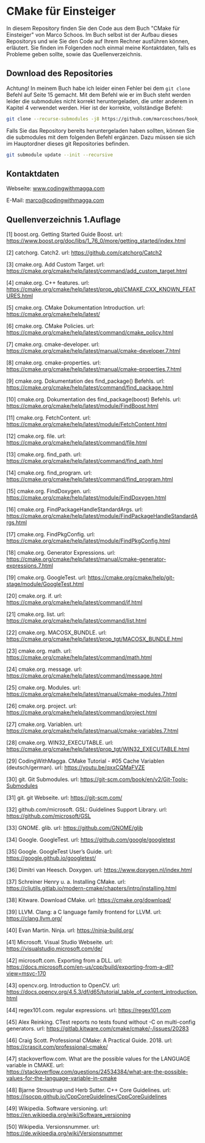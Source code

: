 # CMake für Einsteiger

In diesem Repository finden Sie den Code aus dem Buch "CMake für Einsteiger" von Marco Schoos. Im Buch selbst ist der Aufbau dieses Repositorys und wie Sie den Code auf Ihrem Rechner ausführen können, erläutert. Sie finden im Folgenden noch einmal meine Kontaktdaten, falls es Probleme geben sollte, sowie das Quellenverzeichnis.

## Download des Repositories

Achtung! In meinem Buch habe ich leider einen Fehler bei dem `git clone` Befehl auf Seite 15 gemacht. Mit dem Befehl wie er im Buch steht werden leider die submodules nicht korrekt heruntergeladen, die unter anderem in Kapitel 4 verwendet werden. Hier ist der korrekte, vollständige Befehl:

```sh
git clone --recurse-submodules -j8 https://github.com/marcoschoos/book_cmake_code
```

Falls Sie das Repository bereits heruntergeladen haben sollten, können Sie die submodules mit dem folgenden Befehl ergänzen. Dazu müssen sie sich im Hauptordner dieses git Repositories befinden.

```sh
git submodule update --init --recursive
```

## Kontaktdaten

Webseite: www.codingwithmagga.com

E-Mail: marco@codingwithmagga.com

## Quellenverzeichnis 1.Auflage

[1] boost.org. Getting Started Guide Boost. 
url: https://www.boost.org/doc/libs/1_76_0/more/getting_started/index.html

[2] catchorg. Catch2.
url: https://github.com/catchorg/Catch2 

[3] cmake.org. Add Custom Target.
url: https://cmake.org/cmake/help/latest/command/add_custom_target.html

[4] cmake.org. C++ features. 
url: https://cmake.org/cmake/help/latest/prop_gbl/CMAKE_CXX_KNOWN_FEATURES.html 

[5] cmake.org. CMake Dokumentation Introduction.
url: https://cmake.org/cmake/help/latest/ 

[6] cmake.org. CMake Policies.
url: https://cmake.org/cmake/help/latest/command/cmake_policy.html

[7] cmake.org. cmake-developer.
url: https://cmake.org/cmake/help/latest/manual/cmake-developer.7.html

[8] cmake.org. cmake-properties.
url: https://cmake.org/cmake/help/latest/manual/cmake-properties.7.html

[9] cmake.org. Dokumentation des find_package() Befehls.
url: https://cmake.org/cmake/help/latest/command/find_package.html

[10] cmake.org. Dokumentation des find_package(boost) Befehls.
url: https://cmake.org/cmake/help/latest/module/FindBoost.html 

[11] cmake.org. FetchContent.
url: https://cmake.org/cmake/help/latest/module/FetchContent.html 

[12] cmake.org. file. 
url: https://cmake.org/cmake/help/latest/command/file.html

[13] cmake.org. find_path.
url: https://cmake.org/cmake/help/latest/command/find_path.html

[14] cmake.org. find_program.
url: https://cmake.org/cmake/help/latest/command/find_program.html

[15] cmake.org. FindDoxygen.
url: https://cmake.org/cmake/help/latest/module/FindDoxygen.html 

[16] cmake.org. FindPackageHandleStandardArgs.
url: https://cmake.org/cmake/help/latest/module/FindPackageHandleStandardArgs.html 

[17] cmake.org. FindPkgConfig.
url: https://cmake.org/cmake/help/latest/module/FindPkgConfig.html

[18] cmake.org. Generator Expressions.
url: https://cmake.org/cmake/help/latest/manual/cmake-generator-expressions.7.html

[19] cmake.org. GoogleTest.
url: https://cmake.org/cmake/help/git-stage/module/GoogleTest.html

[20] cmake.org. if. 
url: https://cmake.org/cmake/help/latest/command/if.html

[21] cmake.org. list. 
url: https://cmake.org/cmake/help/latest/command/list.html

[22] cmake.org. MACOSX_BUNDLE. 
url: https://cmake.org/cmake/help/latest/prop_tgt/MACOSX_BUNDLE.html

[23] cmake.org. math.
url: https://cmake.org/cmake/help/latest/command/math.html

[24] cmake.org. message.
url: https://cmake.org/cmake/help/latest/command/message.html 

[25] cmake.org. Modules.
url: https://cmake.org/cmake/help/latest/manual/cmake-modules.7.html

[26] cmake.org. project.
url: https://cmake.org/cmake/help/latest/command/project.html

[27] cmake.org. Variablen.
url: https://cmake.org/cmake/help/latest/manual/cmake-variables.7.html

[28] cmake.org. WIN32_EXECUTABLE. url:
https://cmake.org/cmake/help/latest/prop_tgt/WIN32_EXECUTABLE.html

[29] CodingWithMagga. CMake Tutorial - #05 Cache Variablen (deutsch/german).
url: https://youtu.be/qxxCQMaFVZE 

[30] git. Git Submodules.
url: https://git-scm.com/book/en/v2/Git-Tools-Submodules 

[31] git. git Webseite. 
url: https://git-scm.com/ 

[32] github.com/microsoft. GSL: Guidelines Support Library.
url: https://github.com/microsoft/GSL 

[33] GNOME. glib.
url: https://github.com/GNOME/glib 

[34] Google. GoogleTest.
url: https://github.com/google/googletest 

[35] Google. GoogleTest User’s Guide.
url: https://google.github.io/googletest/ 

[36] Dimitri van Heesch. Doxygen.
url: https://www.doxygen.nl/index.html 

[37] Schreiner Henry u. a. Installing CMake.
url: https://cliutils.gitlab.io/modern-cmake/chapters/intro/installing.html

[38] Kitware. Download CMake.
url: https://cmake.org/download/ 

[39] LLVM. Clang: a C language family frontend for LLVM.
url: https://clang.llvm.org/ 

[40] Evan Martin. Ninja. 
url: https://ninja-build.org/ 

[41] Microsoft. Visual Studio Webseite.
url: https://visualstudio.microsoft.com/de/ 

[42] microsoft.com. Exporting from a DLL. 
url: https://docs.microsoft.com/en-us/cpp/build/exporting-from-a-dll?view=msvc-170 

[43] opencv.org. Introduction to OpenCV. 
url: https://docs.opencv.org/4.5.3/df/d65/tutorial_table_of_content_introduction.html

[44] regex101.com. regular expressions.
url: https://regex101.com 

[45] Alex Reinking. CTest reports no tests found without -C on multi-config generators.
url: https://gitlab.kitware.com/cmake/cmake/-/issues/20283 

[46] Craig Scott. Professional CMake: A Practical Guide. 2018.
url: https://crascit.com/professional-cmake/

[47] stackoverflow.com. What are the possible values for the LANGUAGE variable in CMAKE.
url: https://stackoverflow.com/questions/24534384/what-are-the-possible-values-for-the-language-variable-in-cmake 

[48] Bjarne Stroustrup und Herb Sutter. C++ Core Guidelines.
url: https://isocpp.github.io/CppCoreGuidelines/CppCoreGuidelines 

[49] Wikipedia. Software versioning. url:
https://en.wikipedia.org/wiki/Software_versioning 

[50] Wikipedia. Versionsnummer.
url: https://de.wikipedia.org/wiki/Versionsnummer 

